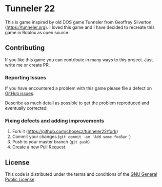 # Tunneler 22

This is game inspired by old DOS game Tunneler from Geoffrey Silverton (https://tunneler.org). I loved this game and I have decided to recreate this game in Roblox as open source.

## Contributing

If you like this game you can contribute in many ways to this project. Just write me or create PR.

### Reporting Issues

If you have encountered a problem with this game please file a defect on [GitHub issues].

Describe as much detail as possible to get the problem reproduced and eventually corrected.

### Fixing defects and adding improvements

1. Fork it (<https://github.com/chosecz/tunneler22/fork>)
2. Commit your changes (`git commit -am 'Add some fooBar'`)
3. Push to your master branch (`git push`)
4. Create a new Pull Request

## License
This code is distributed under the terms and conditions of the [GNU General Public License](LICENSE).

[GitHub issues]: https://github.com/chosecz/tunneler22/issues

